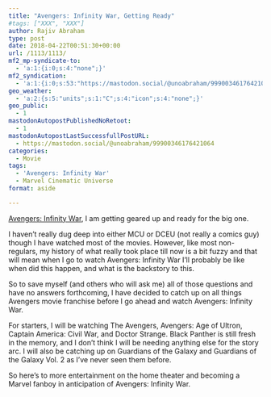 ```yaml
---
title: "Avengers: Infinity War, Getting Ready"
#tags: ["XXX", "XXX"]
author: Rajiv Abraham
type: post
date: 2018-04-22T00:51:30+00:00
url: /1113/1113/
mf2_mp-syndicate-to:
  - 'a:1:{i:0;s:4:"none";}'
mf2_syndication:
  - 'a:1:{i:0;s:53:"https://mastodon.social/@unoabraham/99900346176421064";}'
geo_weather:
  - 'a:2:{s:5:"units";s:1:"C";s:4:"icon";s:4:"none";}'
geo_public:
  - 1
mastodonAutopostPublishedNoRetoot:
  - 1
mastodonAutopostLastSuccessfullPostURL:
  - https://mastodon.social/@unoabraham/99900346176421064
categories:
  - Movie
tags:
  - 'Avengers: Infinity War'
  - Marvel Cinematic Universe
format: aside

---
```

<a href="https://www.imdb.com/title/tt4154756/" target="_blank" rel="noopener">Avengers: Infinity War</a>, I am getting geared up and ready for the big one.

I haven’t really dug deep into either MCU or DCEU (not really a comics guy) though I have watched most of the movies. However, like most non-regulars, my history of what really took place till now is a bit fuzzy and that will mean when I go to watch Avengers: Infinity War I’ll probably be like when did this happen, and what is the backstory to this.

So to save myself (and others who will ask me) all of those questions and have no answers forthcoming, I have decided to catch up on all things Avengers movie franchise before I go ahead and watch Avengers: Infinity War.

For starters, I will be watching The Avengers, Avengers: Age of Ultron, Captain America: Civil War, and Doctor Strange. Black Panther is still fresh in the memory, and I don’t think I will be needing anything else for the story arc. I will also be catching up on Guardians of the Galaxy and <span data-original-name="Guardians of the Galaxy Vol. 2">Guardians of the Galaxy Vol. 2 as I&#8217;ve never seen them before.</span>

So here’s to more entertainment on the home theater and becoming a Marvel fanboy in anticipation of Avengers: Infinity War.
